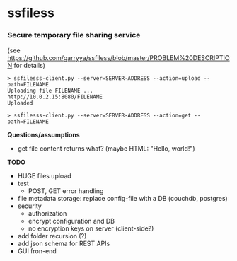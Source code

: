 # ssfiless
### Secure temporary file sharing service
(see https://github.com/garryya/ssfiless/blob/master/PROBLEM%20DESCRIPTION for details)


```
> ssfilesss-client.py --server=SERVER-ADDRESS --action=upload --path=FILENAME
Uploading file FILENAME ...
http://10.0.2.15:8080/FILENAME
Uploaded

> ssfilesss-client.py --server=SERVER-ADDRESS --action=get --path=FILENAME
```

**Questions/assumptions**
* get file content returns what? (maybe HTML: "<html>Hello, world!</html>")

**TODO**
* HUGE files upload
* test
  * POST, GET error handling
* file metadata storage: replace config-file with a DB (couchdb, postgres)
* security
  * authorization
  * encrypt configuration and DB
  * no encryption keys on server (client-side?)
* add folder recursion (?)
* add json schema for REST APIs
* GUI fron-end
